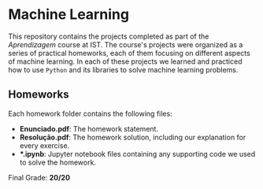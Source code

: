 # Machine Learning

This repository contains the projects completed as part of the *Aprendizagem* course at IST. The course's projects were organized as a series of practical homeworks, each of them focusing on different aspects of machine learning. In each of these projects we learned and practiced how to use `Python` and its libraries to solve machine learning problems.

## Homeworks

Each homework folder contains the following files:

- **Enunciado.pdf**: The homework statement.
- **Resolução.pdf**: The homework solution, including our explanation for every exercise.
- **\*.ipynb**: Jupyter notebook files containing any supporting code we used to solve the homework.

Final Grade: **20/20**
